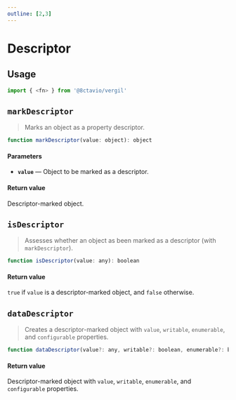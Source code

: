 ```yaml
---
outline: [2,3]
---
```


# Descriptor

## Usage

```js
import { <fn> } from '@8ctavio/vergil'
```

## `markDescriptor`

> Marks an object as a property descriptor.

```js
function markDescriptor(value: object): object
```

#### Parameters

- **`value`** — Object to be marked as a descriptor.

#### Return value

Descriptor-marked object.

## `isDescriptor`

> Assesses whether an object as been marked as a descriptor (with `markDescriptor`).

```js
function isDescriptor(value: any): boolean
```

#### Return value

`true` if `value` is a descriptor-marked object, and `false` otherwise.

## `dataDescriptor`

> Creates a descriptor-marked object with `value`, `writable`, `enumerable`, and `configurable` properties.

```js
function dataDescriptor(value?: any, writable?: boolean, enumerable?: boolean, configurable?: boolean): object
```

#### Return value

Descriptor-marked object with `value`, `writable`, `enumerable`, and `configurable` properties.